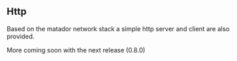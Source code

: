 ## Http

Based on the matador network stack a simple http server and client are also provided.

More coming soon with the next release (0.8.0)
